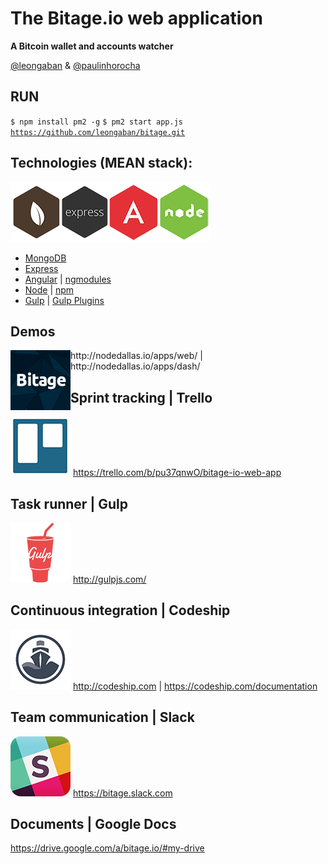 The Bitage.io web application
================
<strong>A Bitcoin wallet and accounts watcher</strong>

<a href="https://twitter.com/leongaban">@leongaban</a> & <a href="https://twitter.com/paulinhorocha">@paulinhorocha</a>

RUN
------
<code>$ npm install pm2 -g</code>
<code>$ pm2 start app.js</code>
<code>https://github.com/leongaban/bitage.git</code>

Technologies (MEAN stack):
------
![MEAN stack](https://raw.githubusercontent.com/leongaban/github_images/master/mean.png)

* <a href="http://docs.mongodb.org/manual/">MongoDB</a>
* <a href="http://expressjs.com/">Express</a>
* <a href="https://docs.angularjs.org/guide">Angular</a> | <a href="http://ngmodules.org/">ngmodules</a>
* <a href="http://nodejs.org/api/">Node</a> | <a href="https://www.npmjs.com/">npm</a>
* <a href="http://gulpjs.com">Gulp</a> | <a href="http://gratimax.net/search-gulp-plugins/">Gulp Plugins</a>

Demos
------
<img style="float: left" src="https://raw.githubusercontent.com/leongaban/github_images/master/bitage.png">
http://nodedallas.io/apps/web/ | http://nodedallas.io/apps/dash/

Sprint tracking | Trello
------
![Trello](https://raw.githubusercontent.com/leongaban/github_images/master/trello.png)
https://trello.com/b/pu37qnwO/bitage-io-web-app

Task runner | Gulp
------
![Gulp](https://raw.githubusercontent.com/leongaban/github_images/master/gulp.png)
http://gulpjs.com/

Continuous integration | Codeship
------
![Trello](https://raw.githubusercontent.com/leongaban/github_images/master/codeship.png)
http://codeship.com | https://codeship.com/documentation

Team communication | Slack
------
![Trello](https://raw.githubusercontent.com/leongaban/github_images/master/slack.png)
https://bitage.slack.com

Documents | Google Docs
------
https://drive.google.com/a/bitage.io/#my-drive

